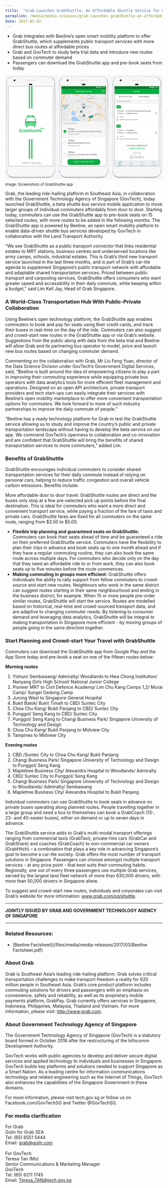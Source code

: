 ```yaml
---
title:  "Grab Launches GrabShuttle, An Affordable Shuttle Service for Commuters"
permalink: /media/media-releases/grab-launches-grabShuttle-an-affordable-shuttle-service-for-commuters
date: 2017-03-02
---
```

* Grab integrates with Beeline’s open smart mobility platform to offer GrabShuttle, which supplements public transport services with more direct bus routes at affordable prices
* Grab and GovTech to study beta trial data and introduce new routes based on commuter demand
* Passengers can download the GrabShuttle app and pre-book seats from today 

![Grab](/images/media-release/grab.jpg)
<sub>Image: Screenshots of GrabShuttle app</sub>


Grab, the leading ride-hailing platform in Southeast Asia, in collaboration with the Government Technology Agency of Singapore (GovTech), today launched GrabShuttle, a beta shuttle bus service mobile application to move larger groups of individual commuters affordably from door to door. Starting today, commuters can use the GrabShuttle app to pre-book seats on 15 selected routes, with more routes to be added in the following months. The GrabShuttle app is powered by Beeline, an open smart mobility platform to enable data-driven shuttle bus services developed by GovTech in collaboration with the Land Transport Authority.

“We see GrabShuttle as a public transport connector that links residential estates to MRT stations, business centres and underserved locations like army camps, schools, industrial estates. This is Grab’s third new transport service launched in the last three months, and is part of Grab’s car-lite agenda to supplement Singapore’s public transport network with affordable and adaptable shared transportation services. Priced between public transport and carpooling services, GrabShuttle offers consumers who want greater speed and accessibility in their daily commute, while keeping within a budget,” said Lim Kell Jay, Head of Grab Singapore.

### **A World-Class Transportation Hub With Public-Private Collaboration**
Using Beeline’s open technology platform, the GrabShuttle app enables commuters to book and pay for seats using their credit cards, and track their buses in real-time on the day of the ride. Commuters can also suggest and crowd-start new routes in the GrabShuttle app or via Grab’s website. Suggestions from the public along with data from the beta trial and Beeline will allow Grab and its partnering bus operator to model, price and launch new bus routes based on changing commuter demand.

Commenting on the collaboration with Grab, Mr Liu Feng Yuan, director of the Data Science Division under GovTech’s Government Digital Services, said, “Beeline is built around the idea of empowering citizens to play a part in improving their commuting experience while equipping private bus operators with data analytics tools for more efficient fleet management and operations. Designed on an open API architecture, private transport providers and tech start-ups can easily integrate their services with Beeline’s open mobility marketplace to offer more convenient transportation options for commuters. We look forward to more of such industry partnerships to improve the daily commute of people.”

“Beeline has a ready technology platform for Grab to test the GrabShuttle service allowing us to study and improve the country’s public and private transportation landscape without having to develop the beta service on our app. We commend GovTech’s openness to collaboration and co-innovation and are confident that GrabShuttle will bring the benefits of shared transportation services to more commuters,” added Lim.

### **Benefits of GrabShuttle**
GrabShuttle encourages individual commuters to consider shared transportation services for their daily commute instead of relying on personal cars, helping to reduce traffic congestion and overall vehicle carbon emissions. Benefits include:

More affordable door to door travel: GrabShuttle routes are direct and the buses only stop at a few pre-selected pick up points before the final destination. This is ideal for commuters who want a more direct and convenient transport service, while paying a fraction of the fare of taxis and private cars. GrabShuttle fares are fixed for all commuters on the same route, ranging from $3.50 to $5.00.
* **Flexible trip planning and guaranteed seats on GrabShuttle:** Commuters can book their seats ahead of time and be guaranteed a ride on their preferred GrabShuttle service. Commuters have the flexibility to plan their trips in advance and book seats up to one month ahead and if they have a regular commuting routine, they can also book the same route across multiple days. For commuters who decide only on the day that they need an affordable ride to or from work, they can also book seats up to five minutes before the route commences.
* **Making commuting in groups more efficient:** GrabShuttle offers individuals the ability to rally support from fellow commuters to crowd-source and start new routes. Neighbours who work in the same district can suggest routes starting in their same neighbourhood and ending in the business district, for example. When 15 or more people pre-order similar routes, GrabShuttle will start the service. Routes are modelled based on historical, real-time and crowd-sourced transport data, and are adaptive to changing commuter needs. By listening to consumer demand and leveraging data analytics, GrabShuttle will be integral to making transportation in Singapore more efficient - by moving groups of people going in the same direction together.

### **Start Planning and Crowd-start Your Travel with GrabShuttle**
Commuters can download the GrabShuttle app from Google Play and the App Store today and pre-book a seat on one of the fifteen routes below:

**Morning routes**
1. Yishun/ Sembawang/ Admiralty/ Woodlands to Hwa Chong Institution/ Nanyang Girls High School/ National Junior College
2. Pioneer MRT to Civil Defence Academy/ Lim Chu Kang Camps 1,2/ Murai Camp/ Sungei Gedong Camp
3. Jurong West to Singapore General Hospital
4. Bukit Batok/ Bukit Timah to CBD/ Suntec City
5. Choa Chu Kang/ Bukit Panjang to CBD/ Suntec City
6. Punggol/ Seng Kang to CBD/ Suntec City
7. Punggol/ Seng Kang to Changi Business Park/ Singapore University of Technology and Design
8. Choa Chu Kang/ Bukit Panjang to Midview City
9. Tampines to Midview City

**Evening routes**
1. CBD /Suntec City to Choa Chu Kang/ Bukit Panjang
2. Changi Business Park/ Singapore University of Technology and Design to Punggol/ Seng Kang
3. Mapletree Business City/ Alexandra Hospital to Woodlands/ Admiralty
4. CBD/ Suntec City to Punggol/ Seng Kang
5. Changi Business Park/ Singapore University of Technology and Design to Woodlands/ Admiralty/ Sembawang
6. Mapletree Business City/ Alexandra Hospital to Bukit Panjang

Individual commuters can use GrabShuttle to book seats in advance on private buses operating along planned routes. People travelling together in a large group and need a bus to themselves can book a GrabCoach (13-, 23- and 40-seater buses), either on demand or up to seven days in advance.

The GrabShuttle service adds to Grab’s multi-modal transport offerings ranging from commercial taxis (GrabTaxi), private-hire cars (GrabCar and GrabShare) and coaches (GrabCoach) to non-commercial car owners (GrabHitch) – a combination that plays a key role in advancing Singapore’s goal to become a car-lite society. Grab offers the most number of transport solutions in Singapore. Passengers can choose amongst multiple transport services - at any price point - that best suits their commuting habits. Regionally, one out of every three passengers use multiple Grab services, served by the largest land fleet network of more than 630,000 drivers, with more than 50,000 drivers in Singapore alone. 

To suggest and crowd-start new routes, individuals and corporates can visit Grab’s website for more information: www.grab.com/sg/shuttle. 

---

**JOINTLY ISSUED BY GRAB AND GOVERNMENT TECHNOLOGY AGENCY OF SINGAPORE**

---

### **Related Resources:**
* [Beeline Factsheet](/files/media/media-releases/2017/03/Beeline Factsheet.pdf)

### **About Grab**
Grab is Southeast Asia’s leading ride-hailing platform. Grab solves critical transportation challenges to make transport freedom a reality for 620 million people in Southeast Asia. Grab’s core product platform includes commuting solutions for drivers and passengers with an emphasis on convenience, safety and reliability, as well as its proprietary mobile payments platform, GrabPay. Grab currently offers services in Singapore, Indonesia, Philippines, Malaysia, Thailand and Vietnam. For more information, please visit: <http://www.grab.com>.

### **About Government Technology Agency of Singapore**
The Government Technology Agency of Singapore (GovTech) is a statutory board formed in October 2016 after the restructuring of the Infocomm Development Authority.

GovTech works with public agencies to develop and deliver secure digital services and applied technology to individuals and businesses in Singapore. GovTech builds key platforms and solutions needed to support Singapore as a Smart Nation. As a leading centre for information communications technology and related engineering such as the Internet of Things, GovTech also enhances the capabilities of the Singapore Government in these domains.

For more information, please visit tech.gov.sg or follow us on Facebook.com/GovTechSG and Twitter @GovTechSG.

### **For media clarification**
For Grab
<br>Golin for Grab SEA
<br>Tel: (65) 6551 5444 
<br>Email: grab@golin.com
<br>
<br>For GovTech
<br>Teresa Tan (Ms)
<br>Senior Communications & Marketing Manager
<br>GovTech
<br>Tel: (65) 6211 1745
<br>Email: <Teresa_TAN@tech.gov.sg>
